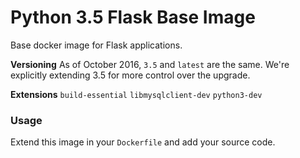 # Python 3.5 Flask Base Image

Base docker image for Flask applications.

**Versioning**
As of October 2016, `3.5` and `latest` are the same. We're explicitly extending 3.5 for more control over the upgrade.

**Extensions**
`build-essential` `libmysqlclient-dev` `python3-dev`

### Usage

Extend this image in your `Dockerfile` and add your source code.
